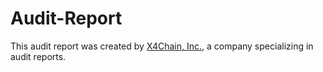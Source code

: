 # Audit-Report

This audit report was created by [X4Chain, Inc.](https://www.x4chain.com), a company specializing in audit reports.
